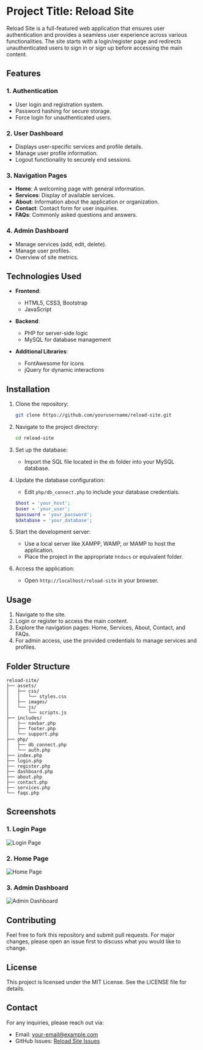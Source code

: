 # Project Title: Reload Site

Reload Site is a full-featured web application that ensures user authentication and provides a seamless user experience across various functionalities. The site starts with a login/register page and redirects unauthenticated users to sign in or sign up before accessing the main content. 

## Features

### 1. **Authentication**
   - User login and registration system.
   - Password hashing for secure storage.
   - Force login for unauthenticated users.

### 2. **User Dashboard**
   - Displays user-specific services and profile details.
   - Manage user profile information.
   - Logout functionality to securely end sessions.

### 3. **Navigation Pages**
   - **Home**: A welcoming page with general information.
   - **Services**: Display of available services.
   - **About**: Information about the application or organization.
   - **Contact**: Contact form for user inquiries.
   - **FAQs**: Commonly asked questions and answers.

### 4. **Admin Dashboard**
   - Manage services (add, edit, delete).
   - Manage user profiles.
   - Overview of site metrics.

## Technologies Used

- **Frontend**:
  - HTML5, CSS3, Bootstrap
  - JavaScript

- **Backend**:
  - PHP for server-side logic
  - MySQL for database management

- **Additional Libraries**:
  - FontAwesome for icons
  - jQuery for dynamic interactions

## Installation

1. Clone the repository:
   ```bash
   git clone https://github.com/yourusername/reload-site.git
   ```

2. Navigate to the project directory:
   ```bash
   cd reload-site
   ```

3. Set up the database:
   - Import the SQL file located in the `db` folder into your MySQL database.

4. Update the database configuration:
   - Edit `php/db_connect.php` to include your database credentials.
   ```php
   $host = 'your_host';
   $user = 'your_user';
   $password = 'your_password';
   $database = 'your_database';
   ```

5. Start the development server:
   - Use a local server like XAMPP, WAMP, or MAMP to host the application.
   - Place the project in the appropriate `htdocs` or equivalent folder.

6. Access the application:
   - Open `http://localhost/reload-site` in your browser.

## Usage

1. Navigate to the site.
2. Login or register to access the main content.
3. Explore the navigation pages: Home, Services, About, Contact, and FAQs.
4. For admin access, use the provided credentials to manage services and profiles.

## Folder Structure

```
reload-site/
├── assets/
│   ├── css/
│   │   └── styles.css
│   ├── images/
│   └── js/
│       └── scripts.js
├── includes/
│   ├── navbar.php
│   ├── footer.php
│   └── support.php
├── php/
│   ├── db_connect.php
│   └── auth.php
├── index.php
├── login.php
├── register.php
├── dashboard.php
├── about.php
├── contact.php
├── services.php
└── faqs.php
```

## Screenshots

### 1. Login Page
![Login Page](assets/images/screenshots/login.png)

### 2. Home Page
![Home Page](assets/images/screenshots/home.png)

### 3. Admin Dashboard
![Admin Dashboard](assets/images/screenshots/admin_dashboard.png)

## Contributing

Feel free to fork this repository and submit pull requests. For major changes, please open an issue first to discuss what you would like to change.

## License

This project is licensed under the MIT License. See the LICENSE file for details.

## Contact

For any inquiries, please reach out via:
- Email: [your-email@example.com](mailto:your-email@example.com)
- GitHub Issues: [Reload Site Issues](https://github.com/yourusername/reload-site/issues)
